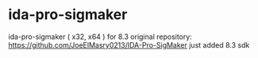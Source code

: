 # ida-pro-sigmaker
 ida-pro-sigmaker ( x32, x64 ) for 8.3
 original repository: https://github.com/JoeElMasry0213/IDA-Pro-SigMaker
 just added 8.3 sdk
